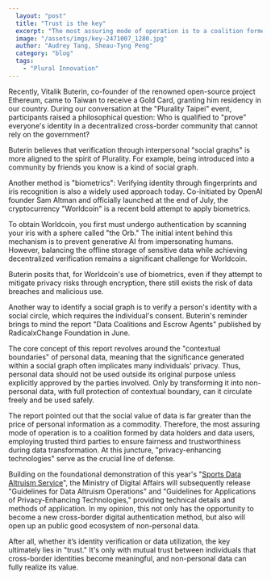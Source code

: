 ```yaml
---
  layout: "post"
  title: "Trust is the key"
  excerpt: "The most assuring mode of operation is to a coalition formed by data holders and data users."
  image: "/assets/imgs/key-2471007_1280.jpg"
  author: "Audrey Tang, Sheau-Tyng Peng"
  category: "blog"
  tags: 
    - "Plural Innovation"
---
```


Recently, Vitalik Buterin, co-founder of the renowned open-source project Ethereum, came to Taiwan to receive a Gold Card, granting him residency in our country. During our conversation at the "Plurality Taipei" event, participants raised a philosophical question: Who is qualified to "prove" everyone's identity in a decentralized cross-border community that cannot rely on the government?

Buterin believes that verification through interpersonal "social graphs" is more aligned to the spirit of Plurality. For example, being introduced into a community by friends you know is a kind of social graph. 

Another method is "biometrics": Verifying identity through fingerprints and iris recognition is also a widely used approach today.  Co-initiated by OpenAI founder Sam Altman and officially launched at the end of July, the cryptocurrency "Worldcoin" is a recent bold attempt to apply biometrics. 

To obtain Worldcoin, you first must undergo authentication by scanning your iris with a sphere called "the Orb." The initial intent behind this mechanism is to prevent generative AI from impersonating humans. However, balancing the offline storage of sensitive data while achieving decentralized verification remains a significant challenge for Worldcoin.

Buterin posits that, for Worldcoin's use of biometrics, even if they attempt to mitigate privacy risks through encryption, there still exists the risk of data breaches and malicious use.

Another way to identify a social graph is to verify a person's identity with a social circle, which requires the individual's consent. Buterin's reminder brings to mind the report "Data Coalitions and Escrow Agents" published by RadicalxChange Foundation in June.

The core concept of this report revolves around the "contextual boundaries" of personal data, meaning that the significance generated within a social graph often implicates many individuals' privacy. Thus, personal data should not be used outside its original purpose unless explicitly approved by the parties involved. Only by transforming it into non-personal data, with full protection of contextual boundary, can it circulate freely and be used safely.

The report pointed out that the social value of data is far greater than the price of personal information as a commodity. Therefore, the most assuring mode of operation is to a coalition formed by data holders and data users, employing trusted third parties to ensure fairness and trustworthiness during data transformation. At this juncture, "privacy-enhancing technologies" serve as the crucial line of defense.

Building on the foundational demonstration of this year's "[Sports Data Altruism Service](https://www.data-sports.tw/)", the Ministry of Digital Affairs will subsequently release "Guidelines for Data Altruism Operations" and "Guidelines for Applications of Privacy-Enhancing Technologies," providing technical details and methods of application.  In my opinion, this not only has the opportunity to become a new cross-border digital authentication method, but also will open up an public good ecosystem of non-personal data.

After all, whether it’s identity verification or data utilization, the key ultimately lies in "trust." It's only with mutual trust between individuals that cross-border identities become meaningful, and non-personal data can fully realize its value.
